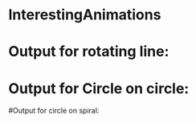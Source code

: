  # InterestingAnimations
 
 # Output for rotating line:
 
 



# Output for Circle on circle:

 


 


#Output for circle on spiral:

 


 



